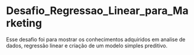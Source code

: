# Desafio_Regressao_Linear_para_Marketing
Esse desafio foi para mostrar os conhecimentos adquiridos em analise de dados, regressão linear e criação de um modelo simples preditivo.
